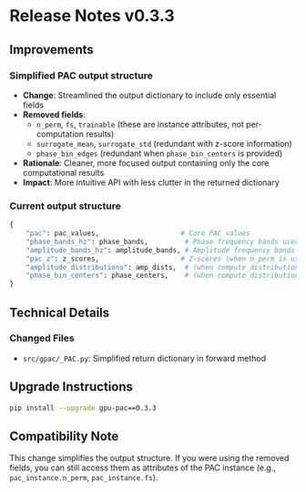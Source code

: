 # Release Notes v0.3.3

## Improvements

### Simplified PAC output structure
- **Change**: Streamlined the output dictionary to include only essential fields
- **Removed fields**: 
  - `n_perm`, `fs`, `trainable` (these are instance attributes, not per-computation results)
  - `surrogate_mean`, `surrogate_std` (redundant with z-score information)
  - `phase_bin_edges` (redundant when `phase_bin_centers` is provided)
- **Rationale**: Cleaner, more focused output containing only the core computational results
- **Impact**: More intuitive API with less clutter in the returned dictionary

### Current output structure
```python
{
    "pac": pac_values,                    # Core PAC values
    "phase_bands_hz": phase_bands,         # Phase frequency bands used
    "amplitude_bands_hz": amplitude_bands, # Amplitude frequency bands used
    "pac_z": z_scores,                    # Z-scores (when n_perm is used)
    "amplitude_distributions": amp_dists,  # (when compute_distributions=True)
    "phase_bin_centers": phase_centers,    # (when compute_distributions=True)
}
```

## Technical Details

### Changed Files
- `src/gpac/_PAC.py`: Simplified return dictionary in forward method

## Upgrade Instructions
```bash
pip install --upgrade gpu-pac==0.3.3
```

## Compatibility Note
This change simplifies the output structure. If you were using the removed fields, you can still access them as attributes of the PAC instance (e.g., `pac_instance.n_perm`, `pac_instance.fs`).